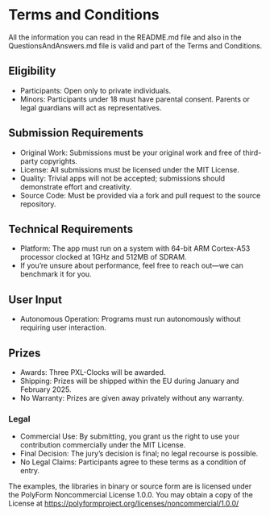 # Terms and Conditions

All the information you can read in the README.md file and also in the QuestionsAndAnswers.md file is valid and part of the Terms and Conditions.

## Eligibility

- Participants: Open only to private individuals.
- Minors: Participants under 18 must have parental consent. Parents or legal guardians will act as representatives.

## Submission Requirements

- Original Work: Submissions must be your original work and free of third-party copyrights.
- License: All submissions must be licensed under the MIT License.
- Quality: Trivial apps will not be accepted; submissions should demonstrate effort and creativity.
- Source Code: Must be provided via a fork and pull request to the source repository.

## Technical Requirements

- Platform: The app must run on a system with 64-bit ARM Cortex-A53 processor clocked at 1GHz and 512MB of SDRAM.
- If you’re unsure about performance, feel free to reach out—we can benchmark it for you.

## User Input

- Autonomous Operation: Programs must run autonomously without requiring user interaction.

## Prizes

- Awards: Three PXL-Clocks will be awarded.
- Shipping: Prizes will be shipped within the EU during January and February 2025.
- No Warranty: Prizes are given away privately without any warranty.

### Legal

- Commercial Use: By submitting, you grant us the right to use your contribution commercially under the MIT License.
- Final Decision: The jury’s decision is final; no legal recourse is possible.
- No Legal Claims: Participants agree to these terms as a condition of entry.

The examples, the libraries in binary or source form are is licensed under the PolyForm Noncommercial License 1.0.0.
You may obtain a copy of the License at https://polyformproject.org/licenses/noncommercial/1.0.0/

